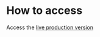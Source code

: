 # How to access
Access the [live production version](http://api-docs.run.djk-sonnen.de/api/v1/ui/)

